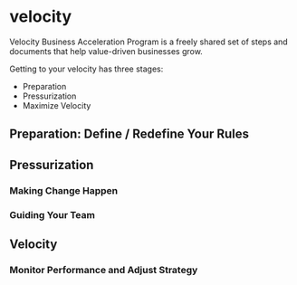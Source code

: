 # velocity
Velocity Business Acceleration Program is a freely shared set of steps and documents that help value-driven businesses grow.

Getting to your velocity has three stages:
* Preparation
* Pressurization
* Maximize Velocity

## Preparation: Define / Redefine Your Rules

## Pressurization
### Making Change Happen
### Guiding Your Team

## Velocity
### Monitor Performance and Adjust Strategy

